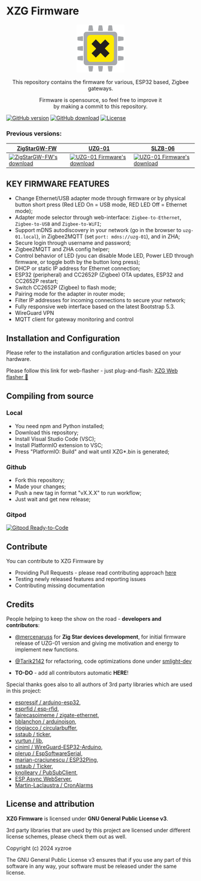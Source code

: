 # XZG Firmware
<div align="center"><img src="src/websrc/img/logo.svg" width="128" height="128" alt="XZG logo">
  
This repository contains the firmware for various, ESP32 based, Zigbee gateways.  
 
Firmware is opensource, so feel free to improve it <br> by making a commit to this repository. 
</div>

[![GitHub version](https://img.shields.io/github/release/xyzroe/xzg.svg)](https://github.com/xyzroe/xzg/releases)
[![GitHub download](https://img.shields.io/github/downloads/xyzroe/xzg/total.svg)](https://github.com/xyzroe/xzg/releases/latest)
[![License](https://img.shields.io/github/license/xyzroe/xzg.svg)](LICENSE)





### Previous versions:
| [ZigStarGW-FW](https://github.com/xyzroe/ZigStarGW-FW/releases/latest)                                                                                      | [UZG-01](https://github.com/mercenaruss/uzg-firmware/releases/latest)                                                                                                    | [SLZB-06](https://github.com/smlight-dev/slzb-06-firmware/releases/)                                                                                                             |
| ----------------------------------------------------------------------------------------------------------------------------------------------------------- | ------------------------------------------------------------------------------------------------------------------------------------------------------------------------ | -------------------------------------------------------------------------------------------------------------------------------------------------------------------------------- |
| [![ZigStarGW-FW's download](https://img.shields.io/github/downloads/xyzroe/ZigStarGW-FW/total.svg)](https://github.com/xyzroe/ZigStarGW-FW/releases/latest) | [![UZG-01 Firmware's download](https://img.shields.io/github/downloads/mercenaruss/uzg-firmware/total.svg)](https://github.com/mercenaruss/uzg-firmware/releases/latest) | [![UZG-01 Firmware's download](https://img.shields.io/github/downloads/smlight-dev/slzb-06-firmware/total.svg)](https://github.com/smlight-dev/slzb-06-firmware/releases/latest) |
  
  
  
## KEY FIRMWARE FEATURES
- Change Ethernet/USB adapter mode through firmware or by physical button short press (Red LED On = USB mode, RED LED Off = Ethernet mode);
- Adapter mode selector through web-interface: `Zigbee-to-Ethernet`, `Zigbee-to-USB` and `Zigbee-to-WiFI`;
- Support mDNS autodiscovery in your network (go in the browser to `uzg-01.local`), in Zigbee2MQTT (set `port: mdns://uzg-01`), and in ZHA;
- Secure login through username and password;
- Zigbee2MQTT and ZHA config helper;
- Control behavior of LED (you can disable Mode LED, Power LED through firmware, or toggle both by the button long press);
- DHCP or static IP address for Ethernet connection;
- ESP32 (peripheral) and CC2652P (Zigbee) OTA updates, ESP32  and CC2652P restart;
- Switch CC2652P (Zigbee) to flash mode;
- Pairing mode for the adapter in router mode;
- Filter IP addresses for incoming connections to secure your network;
- Fully responsive web interface based on the latest Bootstrap 5.3.
- WireGuard VPN
- MQTT client for gateway monitoring and control

## Installation and Configuration
Please refer to the installation and configuration articles based on your hardware.  

Please follow this link for web-flasher - just plug-and-flash: [XZG Web flasher 🚀](https://xzg.xyzroe.cc/) 

## Compiling from source

### Local

- You need npm and Python installed;
- Download this repository;
- Install Visual Studio Code (VSC);
- Install PlatformIO extension to VSC;
- Press "PlatformIO: Build" and wait until XZG*.bin is generated;

### Github
 - Fork this repository;
 - Made your changes;
 - Push a new tag in format "vX.X.X" to run workflow;
 - Just wait and get new release;
  
### Gitpod
[![Gitpod Ready-to-Code](https://img.shields.io/badge/Gitpod-Ready--to--Code-blue?logo=gitpod)](https://github.com/xyzroe/xzg)




## Contribute

You can contribute to XZG Firmware by
- Providing Pull Requests - please read contributing approach [here](CONTRIBUTING.md)
- Testing newly released features and reporting issues
- Contributing missing documentation

## Credits

People helping to keep the show on the road - **developers and contributors**:

- [@mercenaruss](https://github.com/mercenaruss/) for **Zig Star devices development**, for initial firmware release of UZG-01 version and giving me motivation and energy to implement new functions.

- [@Tarik2142](https://github.com/Tarik2142) for refactoring, code optimizations done under [smlight-dev](https://github.com/smlight-dev/)

- **TO-DO** - add all contributors automatic **HERE**!


Special thanks goes also to all authors of 3rd party libraries which are used in this project:

- [espressif / arduino-esp32](https://github.com/espressif/arduino-esp32), 
- [esprfid / esp-rfid](https://github.com/esprfid/esp-rfid), 
- [fairecasoimeme / zigate-ethernet](https://github.com/fairecasoimeme/ZiGate-Ethernet), 
- [bblanchon / arduinojson](https://github.com/bblanchon/ArduinoJson), 
- [rlogiacco / circularbuffer](https://github.com/rlogiacco/CircularBuffer), 
- [sstaub / ticker](https://github.com/sstaub/Ticker), 
- [vurtun / lib](https://github.com/vurtun/lib),
- [ciniml / WireGuard-ESP32-Arduino](https://github.com/ciniml/WireGuard-ESP32-Arduino),  
- [plerup / EspSoftwareSerial](https://github.com/plerup/espsoftwareserial),
- [marian-craciunescu / ESP32Ping](https://github.com/marian-craciunescu/ESP32Ping),
- [sstaub / Ticker](https://github.com/sstaub/Ticker),
- [knolleary / PubSubClient](https://github.com/knolleary/pubsubclient),
- [ESP Async WebServer](https://github.com/me-no-dev/ESPAsyncWebServer),
- [Martin-Laclaustra / CronAlarms](https://github.com/Martin-Laclaustra/CronAlarms)

  
## License and attribution

**XZG Firmware** is licensed under **GNU General Public License v3**.

3rd party libraries that are used by this project are licensed under different license schemes, please check them out as well. 

Copyright (c) 2024 xyzroe  

The GNU General Public License v3 ensures that if you use any part of this software in any way, your software must be released under the same license.  
